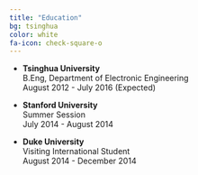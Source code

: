 ```yaml
---
title: "Education"
bg: tsinghua
color: white
fa-icon: check-square-o
---
```


- **Tsinghua University** <br />
    B.Eng, Department of Electronic Engineering <br />
    August 2012 - July 2016 (Expected)

- **Stanford University** <br />
    Summer Session <br />
    July 2014 - August 2014

- **Duke University** <br />
    Visiting International Student <br />
    August 2014 - December 2014
